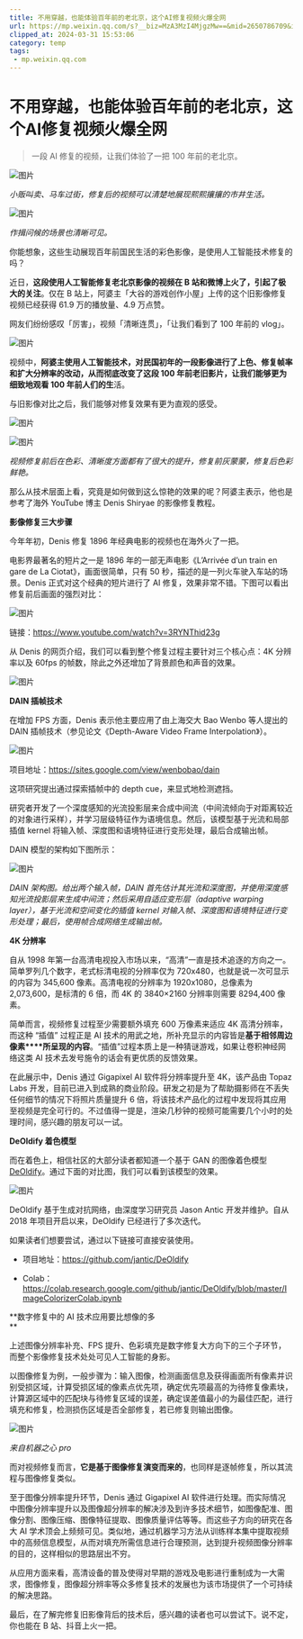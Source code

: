```yaml
---
title: 不用穿越，也能体验百年前的老北京，这个AI修复视频火爆全网
url: https://mp.weixin.qq.com/s?__biz=MzA3MzI4MjgzMw==&mid=2650786709&idx=1&sn=60e5bdd60a56b903870a1e21ad38ae23&chksm=871a0febb06d86fdfd442911fb6774a8cfa1d391fca8c06a57d3e04ff69a05971f3369d40716&mpshare=1&scene=1&srcid=0314KY6xwAUsHm2s626ntD8e&sharer_shareinfo=4b6cfea39cafce739e0ca0ca66fc8558&sharer_shareinfo_first=4b6cfea39cafce739e0ca0ca66fc8558#rd
clipped_at: 2024-03-31 15:53:06
category: temp
tags: 
 - mp.weixin.qq.com
---
```



# 不用穿越，也能体验百年前的老北京，这个AI修复视频火爆全网

> 一段 AI 修复的视频，让我们体验了一把 100 年前的老北京。

  

![图片](assets/1711871586-bf7d2bc78dc3768d03a5ef7236991439.gif)

*小贩叫卖、马车过街，修复后的视频可以清楚地展现熙熙攘攘的市井生活。*

  

![图片](assets/1711871586-ee41503cbe2add15d3e9fb005131719f.gif)

*作揖问候的场景也清晰可见。*

  

你能想象，这些生动展现百年前国民生活的彩色影像，是使用人工智能技术修复的吗？

  

近日，**这段使用人工智能修复老北京影像的视频在 B 站和微博上火了，引起了极大的关注**。仅在 B 站上，阿婆主「大谷的游戏创作小屋」上传的这个旧影像修复视频已经获得 61.9 万的播放量、4.9 万点赞。

网友们纷纷感叹「厉害」，视频「清晰连贯」，「让我们看到了 100 年前的 vlog」。

  

![图片](assets/1711871586-e3794ad97ddbcc190b0608e1cc2a6a1c.webp)

  

视频中，**阿婆主使用人工智能技术，对民国初年的一段影像进行了上色、修复帧率和扩大分辨率的改动，从而彻底改变了这段 100 年前老旧影片，让我们能够更为细致地观看 100 年前人们的生**活。

  

与旧影像对比之后，我们能够对修复效果有更为直观的感受。

  

![图片](assets/1711871586-25bed1e06f91309c6acb7dd293d53a05.gif)

  

![图片](assets/1711871586-851e64b0ff1867f270e1a139d5672edc.gif)

*视频修复前后在色彩、清晰度方面都有了很大的提升，修复前灰蒙蒙，修复后色彩鲜艳。*

  

那么从技术层面上看，究竟是如何做到这么惊艳的效果的呢？阿婆主表示，他也是参考了海外 YouTube 博主 Denis Shiryae 的影像修复教程。

  

**影像修复三大步骤**

  

今年年初，Denis 修复 1896 年经典电影的视频也在海外火了一把。

  

电影界最著名的短片之一是 1896 年的一部无声电影《L’Arrivée d’un train en gare de La Ciotat》，画面很简单，只有 50 秒，描述的是一列火车驶入车站的场景。Denis 正式对这个经典的短片进行了 AI 修复，效果非常不错。下图可以看出修复前后画面的强烈对比：

  

![图片](assets/1711871586-b6cc3f13f1d123d2fdf8a8eb7c12da69.webp)

  

链接：https://www.youtube.com/watch?v=3RYNThid23g

  

从 Denis 的网页介绍，我们可以看到整个修复过程主要针对三个核心点：4K 分辨率以及 60fps 的帧数，除此之外还增加了背景颜色和声音的效果。

  

![图片](assets/1711871586-16b249a78a0f5d1a5e4ec6400429a940.webp)

  

**DAIN 插帧技术**

  

在增加 FPS 方面，Denis 表示他主要应用了由上海交大 Bao Wenbo 等人提出的 DAIN 插帧技术（参见论文《Depth-Aware Video Frame Interpolation》）。

  

![图片](assets/1711871586-ec86045ed9765108aaf17f622f88226b.webp)

  

项目地址：https://sites.google.com/view/wenbobao/dain

  

这项研究提出通过探索插帧中的 depth cue，来显式地检测遮挡。

  

研究者开发了一个深度感知的光流投影层来合成中间流（中间流倾向于对距离较近的对象进行采样），并学习层级特征作为语境信息。然后，该模型基于光流和局部插值 kernel 将输入帧、深度图和语境特征进行变形处理，最后合成输出帧。

  

DAIN 模型的架构如下图所示：

  

![图片](assets/1711871586-7d273035e6be601838e45f9fbe2b63c3.webp)

*DAIN 架构图。给出两个输入帧，DAIN 首先估计其光流和深度图，并使用深度感知光流投影层来生成中间流；然后采用自适应变形层（adaptive warping layer），基于光流和空间变化的插值 kernel 对输入帧、深度图和语境特征进行变形处理；最后，使用帧合成网络生成输出帧。*

  

**4K 分辨率**

  

自从 1998 年第一台高清电视投入市场以来，“高清”一直是技术追逐的方向之一。简单罗列几个数字，老式标清电视的分辨率仅为 720x480，也就是说一次可显示的内容为 345,600 像素。高清电视的分辨率为 1920x1080，总像素为 2,073,600，是标清的 6 倍，而 4K 的 3840×2160 分辨率则需要 8294,400 像素。

  

简单而言，视频修复过程至少需要额外填充 600 万像素来适应 4K 高清分辨率，而这种 “插值” 过程正是 AI 技术的用武之地，所补充显示的内容皆是**基于相邻周边像素****所呈现的内容**。“插值”过程本质上是一种猜谜游戏，如果让卷积神经网络这类 AI 技术去发号施令的话会有更优质的反馈效果。

  

在此展示中，Denis 通过 Gigapixel AI 软件将分辨率提升至 4K，该产品由 Topaz Labs 开发，目前已进入到成熟的商业阶段。研发之初是为了帮助摄影师在不丢失任何细节的情况下将照片质量提升 6 倍，将该技术产品化的过程中发现将其应用至视频是完全可行的。不过值得一提是，渲染几秒钟的视频可能需要几个小时的处理时间，感兴趣的朋友可以一试。

  

**DeOldify 着色模型**

  

而在着色上，相信社区的大部分读者都知道一个基于 GAN 的图像着色模型 [DeOldify](http://mp.weixin.qq.com/s?__biz=MzA3MzI4MjgzMw==&mid=2650751177&idx=2&sn=fd87149766b844509dcf71cfccf0aec4&chksm=871a84b7b06d0da19aca9f975fc843fa0d4c17bb7ed7afd4417fd73267e69c43c815ce0c76b9&scene=21#wechat_redirect)。通过下面的对比图，我们可以看到该模型的效果。

  

![图片](assets/1711871586-8048eeecea07979ec68557b62c03bc6b.webp)

  

DeOldify 基于生成对抗网络，由深度学习研究员 Jason Antic 开发并维护。自从 2018 年项目开启以来，DeOldify 已经进行了多次迭代。

  

如果读者们想要尝试，通过以下链接可直接安装使用。

  

-   项目地址：https://github.com/jantic/DeOldify
    
-   Colab：https://colab.research.google.com/github/jantic/DeOldify/blob/master/ImageColorizerColab.ipynb
    

  

**数字修复中的 AI 技术应用要比想像的多  
**

  

上述图像分辨率补充、FPS 提升、色彩填充是数字修复大方向下的三个子环节，而整个影像修复技术处处可见人工智能的身影。

  

以图像修复为例，一般步骤为：输入图像，检测画面信息及获得画面所有像素并识别受损区域，计算受损区域的像素点优先项，确定优先项最高的为待修复像素块，计算源区域中的匹配块与待修复区域的误差，确定误差值最小的为最佳匹配，进行填充和修复，检测损伤区域是否全部修复，若已修复则输出图像。

  

![图片](assets/1711871586-740dda0ec0739fe456bd55c8ac140155.webp)

*来自机器之心 pro*

  

而对视频修复而言，**它是基于图像修复演变而来的**，也同样是逐帧修复，所以其流程与图像修复类似。

  

至于图像分辨率提升环节，Denis 通过 Gigapixel AI 软件进行处理。而实际情况中图像分辨率提升以及图像超分辨率的解决涉及到许多技术细节，如图像配准、图像分割、图像压缩、图像特征提取、图像质量评估等等。而这些子方向的研究在各大 AI 学术顶会上频频可见。类似地，通过机器学习方法从训练样本集中提取视频中的高频信息模型，从而对填充所需信息进行合理预测，达到提升视频图像分辨率的目的，这样相似的思路层出不穷。

  

从应用方面来看，高清设备的普及使得对早期的游戏及电影进行重制成为一大需求，图像修复，图像超分辨率等众多修复技术的发展也为该市场提供了一个可持续的解决思路。

  

最后，在了解完修复旧影像背后的技术后，感兴趣的读者也可以尝试下。说不定，你也能在 B 站、抖音上火一把。